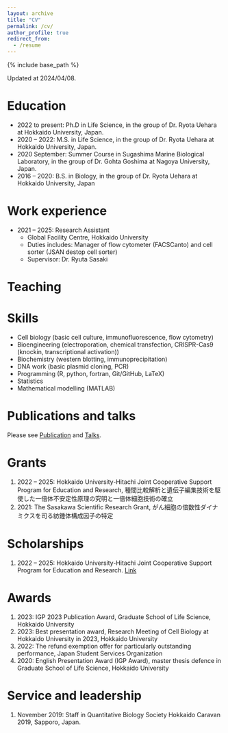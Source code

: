 ```yaml
---
layout: archive
title: "CV"
permalink: /cv/
author_profile: true
redirect_from:
  - /resume
---
```


{% include base_path %}

Updated at 2024/04/08.

Education
======
- 2022 to present: Ph.D in Life Science, in the group of Dr. Ryota Uehara at Hokkaido University, Japan.
- 2020 – 2022: M.S. in Life Science, in the group of Dr. Ryota Uehara at Hokkaido University, Japan.
- 2020 September: Summer Course in Sugashima Marine Biological Laboratory, in the group of Dr. Gohta Goshima at Nagoya University, Japan.
- 2016 – 2020: B.S. in Biology, in the group of Dr. Ryota Uehara at Hokkaido University, Japan

Work experience
======
- 2021 – 2025: Research Assistant
  - Global Facility Centre, Hokkaido University
  - Duties includes: Manager of flow cytometer (FACSCanto) and cell sorter (JSAN destop cell sorter)
  - Supervisor: Dr. Ryuta Sasaki

Teaching
======
 
Skills
======
- Cell biology (basic cell culture, immunofluorescence, flow cytometry)
- Bioengineering (electroporation, chemical transfection, CRISPR-Cas9 (knockin, transcriptional activation))
- Biochemistry (western blotting, immunoprecipitation)
- DNA work (basic plasmid cloning, PCR)
- Programming (R, python, fortran, Git/GitHub, LaTeX)
- Statistics
- Mathematical modelling (MATLAB)

Publications and talks
======
Please see [Publication](/publications/) and [Talks](/talks/).

Grants
======
1. 2022 – 2025: Hokkaido University-Hitachi Joint Cooperative Support Program for Education and Research, 種間比較解析と遺伝子編集技術を駆使した一倍体不安定性原理の究明と一倍体細胞技術の確立
1. 2021: The Sasakawa Scientific Research Grant, がん細胞の倍数性ダイナミクスを司る紡錘体構成因子の特定

Scholarships
======
1. 2022 – 2025: Hokkaido University-Hitachi Joint Cooperative Support Program for Education and Research. [Link](https://sites.google.com/elms.hokudai.ac.jp/hokudai-hitachi)

Awards
======
1. 2023: IGP 2023 Publication Award, Graduate School of Life Science, Hokkaido University
1. 2023: Best presentation award, Research Meeting of Cell Biology at Hokkaido University in 2023, Hokkaido University
1. 2022: The refund exemption offer for particularly outstanding performance, Japan Student Services Organization
1. 2020: English Presentation Award (IGP Award), master thesis defence in Graduate School of Life Science, Hokkaido University
  
Service and leadership
======
1. November 2019: Staff in Quantitative Biology Society Hokkaido Caravan 2019, Sapporo, Japan.
